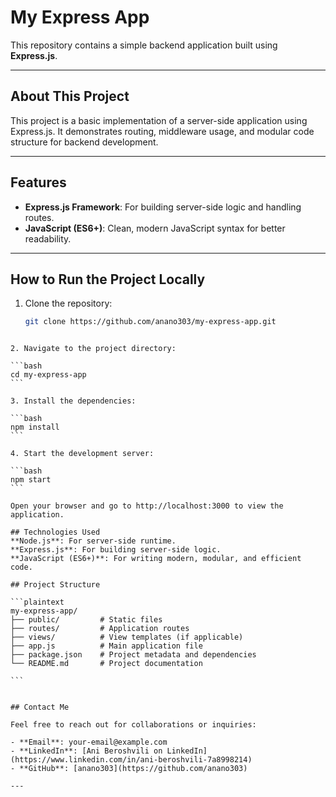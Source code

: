 # My Express App

This repository contains a simple backend application built using **Express.js**.

---

## About This Project

This project is a basic implementation of a server-side application using Express.js. It demonstrates routing, middleware usage, and modular code structure for backend development.

---

## Features

- **Express.js Framework**: For building server-side logic and handling routes.
- **JavaScript (ES6+)**: Clean, modern JavaScript syntax for better readability.

---

## How to Run the Project Locally

1. Clone the repository:
   ```bash
   git clone https://github.com/anano303/my-express-app.git
``````
   
2. Navigate to the project directory:

```bash
cd my-express-app
```

3. Install the dependencies:

```bash
npm install
```

4. Start the development server:

```bash
npm start
```

Open your browser and go to http://localhost:3000 to view the application.

## Technologies Used
**Node.js**: For server-side runtime.
**Express.js**: For building server-side logic.
**JavaScript (ES6+)**: For writing modern, modular, and efficient code.

## Project Structure

```plaintext
my-express-app/
├── public/         # Static files
├── routes/         # Application routes
├── views/          # View templates (if applicable)
├── app.js          # Main application file
├── package.json    # Project metadata and dependencies
└── README.md       # Project documentation

``` 


## Contact Me

Feel free to reach out for collaborations or inquiries:

- **Email**: your-email@example.com  
- **LinkedIn**: [Ani Beroshvili on LinkedIn](https://www.linkedin.com/in/ani-beroshvili-7a8998214)  
- **GitHub**: [anano303](https://github.com/anano303)

---
